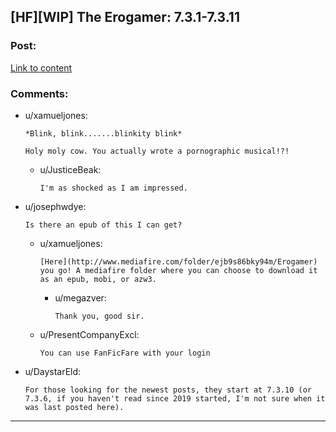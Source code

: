 ## [HF][WIP] The Erogamer: 7.3.1-7.3.11

### Post:

[Link to content](https://forum.questionablequesting.com/threads/the-erogamer-original.5465/page-236#post-2245088)

### Comments:

- u/xamueljones:
  ```
  *Blink, blink.......blinkity blink*

  Holy moly cow. You actually wrote a pornographic musical!?!
  ```

  - u/JusticeBeak:
    ```
    I'm as shocked as I am impressed.
    ```

- u/josephwdye:
  ```
  Is there an epub of this I can get?
  ```

  - u/xamueljones:
    ```
    [Here](http://www.mediafire.com/folder/ejb9s86bky94m/Erogamer) you go! A mediafire folder where you can choose to download it as an epub, mobi, or azw3.
    ```

    - u/megazver:
      ```
      Thank you, good sir.
      ```

  - u/PresentCompanyExcl:
    ```
    You can use FanFicFare with your login
    ```

- u/DaystarEld:
  ```
  For those looking for the newest posts, they start at 7.3.10 (or 7.3.6, if you haven't read since 2019 started, I'm not sure when it was last posted here).
  ```

---


